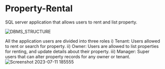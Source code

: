 # Property-Rental
SQL server application that allows users to rent and list property.



![DBMS_STRUCTURE](https://github.com/Arpit0m/Property-Rental/assets/88030781/76eda34e-0ef3-4f51-9d31-1a7e14de3dff)



All the application users are divided into three roles 
  i) Tenant: Users allowed to rent or search for property.
  ii) Owner: Users are allowed to list properties for renting, and update details about their  property.
  iii) Manager: Super users that can alter property records for any owner or tenant.
![Screenshot 2023-07-11 185555](https://github.com/Arpit0m/Property-Rental/assets/88030781/ce375d2e-a85f-4b66-8ac1-c5e9d486827a)
